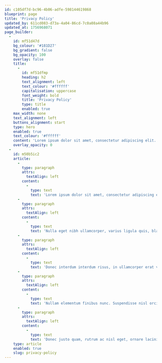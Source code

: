 ```yaml
---
id: c105df7d-bc96-4b06-adfe-598144619868
blueprint: page
title: 'Privacy Policy'
updated_by: 611cd083-d73a-4a04-86cd-7c0a08a44b96
updated_at: 1756968071
page_builder:
  -
    id: mf51d47d
    bg_colour: '#181D27'
    bg_gradient: false
    bg_opacity: 100
    overlay: false
    title:
      -
        id: mf51dfmp
        heading: h2
        text_alignment: left
        text_colour: '#ffffff'
        capitalisation: uppercase
        font_weight: bold
        title: 'Privacy Policy'
        type: title
        enabled: true
    max_width: none
    text_alignment: left
    buttons_alignment: start
    type: hero
    enabled: true
    text_colour: '#ffffff'
    content: 'Lorem ipsum dolor sit amet, consectetur adipiscing elit. Pellentesque gravida dolor quis urna ultricies ornare. Sed facilisis pharetra dictum.'
    overlay_opacity: 0
  -
    id: m50b5ic2
    article:
      -
        type: paragraph
        attrs:
          textAlign: left
        content:
          -
            type: text
            text: 'Lorem ipsum dolor sit amet, consectetur adipiscing elit. Curabitur vel erat eget ante vehicula maximus. Quisque placerat hendrerit purus. Donec quis arcu faucibus, scelerisque sapien ut, venenatis mi. Integer gravida vitae ex ut mattis. Suspendisse dapibus enim dapibus, efficitur est quis, volutpat ante. Pellentesque ultrices congue eros euismod dictum. Nullam sed blandit sem, non laoreet mi.'
      -
        type: paragraph
        attrs:
          textAlign: left
        content:
          -
            type: text
            text: 'Nulla eget nibh ullamcorper, varius ligula quis, blandit diam. Praesent venenatis nisi in porttitor suscipit. Vestibulum in ultricies felis. Sed quis quam volutpat justo viverra maximus cursus eu ipsum. Morbi venenatis lectus in tortor porttitor, a fringilla orci pretium. Vivamus vel convallis felis, ut placerat sem. Vestibulum in dolor purus. Nunc sit amet eros sed risus blandit ultrices et sit amet nibh. Suspendisse non elit tellus. Curabitur vel justo at nunc bibendum lacinia vel feugiat magna. Ut tellus dolor, laoreet vitae urna vitae, feugiat volutpat neque.'
      -
        type: paragraph
        attrs:
          textAlign: left
        content:
          -
            type: text
            text: 'Donec interdum interdum risus, in ullamcorper erat venenatis et. Mauris semper erat ac ultricies fermentum. Interdum et malesuada fames ac ante ipsum primis in faucibus. Quisque commodo lacus nec est pulvinar convallis. Sed mollis sodales mi ut iaculis. Nullam leo nisi, sollicitudin sed scelerisque sed, bibendum a justo. Etiam pulvinar purus imperdiet, pulvinar eros et, laoreet risus. Nam ac metus tincidunt, tempor odio id, aliquam lorem. Sed vel metus ut justo rhoncus venenatis et quis leo. Ut vitae viverra nibh, ac hendrerit erat.'
      -
        type: paragraph
        attrs:
          textAlign: left
        content:
          -
            type: text
            text: 'Nullam elementum finibus nunc. Suspendisse nisl orci, egestas eu placerat non, varius at velit. Vivamus eu est ac erat vehicula tempor. Mauris venenatis lacus felis. Etiam convallis hendrerit odio sed ullamcorper. Mauris vitae imperdiet purus, sed hendrerit nibh. Nullam nec condimentum erat. Nunc tempor ante dapibus, mattis nulla non, scelerisque sapien. Nam sed quam neque. Proin eget massa non nibh pharetra gravida. Sed fermentum sed ex vitae viverra.'
      -
        type: paragraph
        attrs:
          textAlign: left
        content:
          -
            type: text
            text: 'Donec justo quam, rutrum ac nisl eget, ornare lacinia purus. Nam malesuada vehicula arcu, quis viverra risus fringilla nec. Nam iaculis vitae odio a semper. Integer scelerisque ante hendrerit enim malesuada cursus. Ut mauris purus, ultricies non placerat nec, porta at eros. Aliquam vel efficitur dui, sagittis tempus ipsum. Vestibulum non arcu lorem. Suspendisse at molestie elit. Sed placerat molestie congue. Ut mattis non lacus in mattis. Aenean ultrices rhoncus ligula, quis molestie lectus gravida nec. Cras congue erat non magna venenatis pulvinar.'
    type: article
    enabled: true
    slug: privacy-policy
---
```

